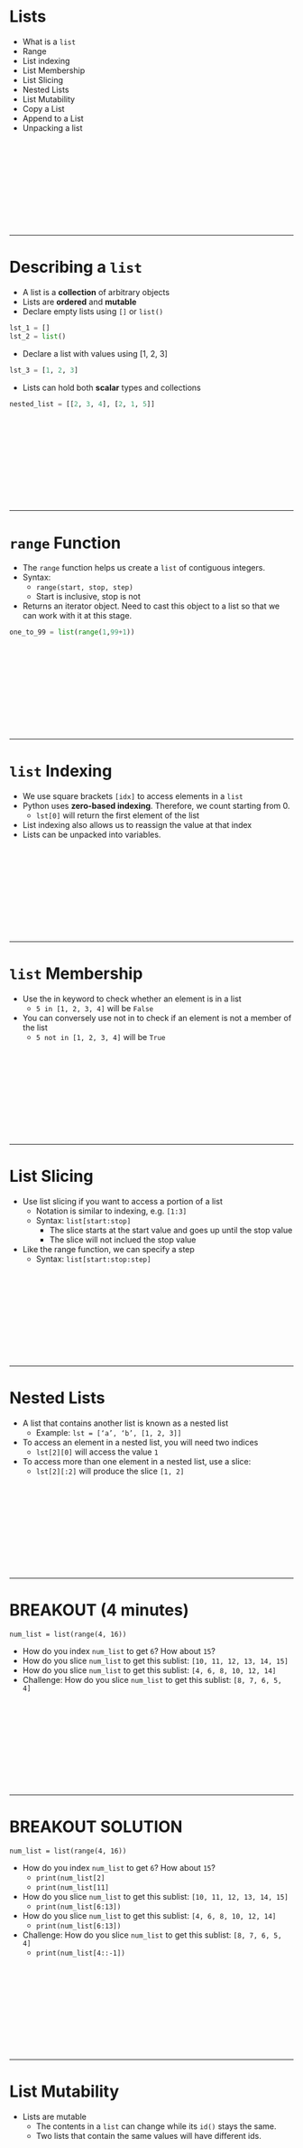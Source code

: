 # Lists
* What is a `list` 
* Range
* List indexing
* List Membership
* List Slicing
* Nested Lists
* List Mutability
* Copy a List
* Append to a List
* Unpacking a list


<br><br><br><br><br><br><br><br><br>

---------------------------------------------------------------
# Describing a `list`
* A list is a **collection** of arbitrary objects
* Lists are **ordered** and **mutable**
* Declare empty lists using `[]` or `list()`

```python
lst_1 = []
lst_2 = list()
```

* Declare a list with values using [1, 2, 3]

```python
lst_3 = [1, 2, 3]
```

* Lists can hold both **scalar** types and collections

```python
nested_list = [[2, 3, 4], [2, 1, 5]]
```


<br><br><br><br><br><br><br><br><br>

---------------------------------------------------------------
# `range` Function
* The `range` function helps us create a `list` of contiguous integers.
* Syntax:
    * `range(start, stop, step)`
    * Start is inclusive, stop is not
* Returns an iterator object. Need to cast this object to a list so that we can work with it at this stage.

```python
one_to_99 = list(range(1,99+1))
```


<br><br><br><br><br><br><br><br><br>

---------------------------------------------------------------
# `list` Indexing
* We use square brackets `[idx]` to access elements in a `list`
* Python uses **zero-based indexing**. Therefore, we count starting from 0.
    * `lst[0]` will return the first element of the list
* List indexing also allows us to reassign the value at that index
* Lists can be unpacked into variables.


<br><br><br><br><br><br><br><br><br>

---------------------------------------------------------------
# `list` Membership
* Use the in keyword to check whether an element is in a list
    * `5 in [1, 2, 3, 4]` will be `False`
* You can conversely use not in to check if an element is not a member of the list
    * `5 not in [1, 2, 3, 4]` will be `True`


<br><br><br><br><br><br><br><br><br>

---------------------------------------------------------------
# List Slicing
* Use list slicing if you want to access a portion of a list
    * Notation is similar to indexing, e.g. `[1:3]`
    * Syntax: `list[start:stop]`
        * The slice starts at the start value and goes up until the stop value
        * The slice will not inclued the stop value
* Like the range function, we can specify a step
    * Syntax: `list[start:stop:step]`


<br><br><br><br><br><br><br><br><br>

---------------------------------------------------------------
# Nested Lists
* A list that contains another list is known as a nested list
    * Example: `lst = [‘a’, ‘b’, [1, 2, 3]]`
* To access an element in a nested list, you will need two indices
    * `lst[2][0]` will access the value `1`  
* To access more than one element in a nested list, use a slice:	
    * `lst[2][:2]` will produce the slice `[1, 2]`


<br><br><br><br><br><br><br><br><br>

---------------------------------------------------------------
# BREAKOUT (4 minutes)
`num_list = list(range(4, 16))`

* How do you index `num_list` to get `6`? How about `15`?
* How do you slice `num_list` to get this sublist: `[10, 11, 12, 13, 14, 15]`
* How do you slice `num_list` to get this sublist: `[4, 6, 8, 10, 12, 14]`
* Challenge: How do you slice `num_list` to get this sublist: `[8, 7, 6, 5, 4]`


<br><br><br><br><br><br><br><br><br>

---------------------------------------------------------------
# BREAKOUT SOLUTION
`num_list = list(range(4, 16))`

* How do you index `num_list` to get `6`? How about `15`?
    * `print(num_list[2]`
    * `print(num_list[11]`
* How do you slice `num_list` to get this sublist: `[10, 11, 12, 13, 14, 15]`
    * `print(num_list[6:13])`
* How do you slice `num_list` to get this sublist: `[4, 6, 8, 10, 12, 14]`
    * `print(num_list[6:13])`
* Challenge: How do you slice `num_list` to get this sublist: `[8, 7, 6, 5, 4]`
    * `print(num_list[4::-1])`


<br><br><br><br><br><br><br><br><br>

---------------------------------------------------------------
# List Mutability
* Lists are mutable
    * The contents in a `list` can change while its `id()` stays the same.
    * Two lists that contain the same values will have different ids. 


<br><br><br><br><br><br><br><br><br>

---------------------------------------------------------------
# Copy a `list`
* Create a copy of a list with the `.copy()` method
    * Syntax: `lst_2 = lst.copy()`
* `list` slicing can also be used to make a copy
    * Syntax: `lst2 = lst[:]`
* It is good practice to not modify function arguments. If a function argument is a `list`, create a copy before changing that `list` in any way. 


<br><br><br><br><br><br><br><br><br>

---------------------------------------------------------------
# `append()` to a `list`
* The `.append()` method places a new value at the end of the `list` 
    * Syntax: `lst.append(new_item)`	
* Can append a `list` to another `list` in order to create a nested `list`.



<br><br><br><br><br><br><br><br><br>

---------------------------------------------------------------
# Unpacking a `list`
* We can unpack the elements of a `list` so that we are storing these elements in a variable:
    * `fruit1, fruit2, fruit3 = [‘grapes’, ‘blueberries’, ‘apples’]`
* Unpacking a `list` is untenable for a very long `list`.


<br><br><br><br><br><br><br><br><br>

---------------------------------------------------------------
# BREAKOUT (3 minutes)
Examine list1 and list2 after running these code snippets and explain why each code snippet gives different values


### snip 1
```python
list1 = [1, 2, 3]
list2 = list1
list1.append(4)
```

### snip 2
```python
list1 = [1, 2, 3]
list2 = list1[:]
list1.append(4)
```


<br><br><br><br><br><br><br><br><br>

---------------------------------------------------------------
# BREAKOUT SOLUTION
* In the first example, both lists are updated, as they are the same object referred to by different names. In the second example, only the copy is updated with the new value


<br><br><br><br><br><br><br><br><br>

---------------------------------------------------------------
